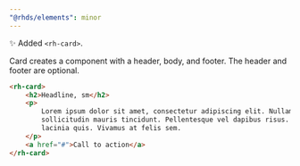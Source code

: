 ```yaml
---
"@rhds/elements": minor
---
```


✨ Added `<rh-card>`.

Card creates a component with a header, body, and footer. The header and footer are optional.

```html
<rh-card>
    <h2>Headline, sm</h2>
    <p>
        Lorem ipsum dolor sit amet, consectetur adipiscing elit. Nullam eleifend elit sed est egestas, a
        sollicitudin mauris tincidunt. Pellentesque vel dapibus risus. Nullam aliquam felis orci, eget cursus mi
        lacinia quis. Vivamus at felis sem.
    </p>
    <a href="#">Call to action</a>
</rh-card>
```